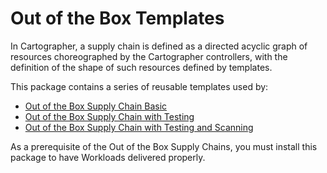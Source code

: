 # Out of the Box Templates

In Cartographer, a supply chain is defined as a directed acyclic graph of
resources choreographed by the Cartographer controllers, with the
definition of the shape of such resources defined by templates.

This package contains a series of reusable templates used by:

* [Out of the Box Supply Chain Basic](ootb-supply-chain-basic.html)
* [Out of the Box Supply Chain with Testing](ootb-supply-chain-testing.html)
* [Out of the Box Supply Chain with Testing and Scanning](ootb-supply-chain-testing-scanning.html)

As a prerequisite of the Out of the Box Supply Chains, you must install this package to have
Workloads delivered properly.
